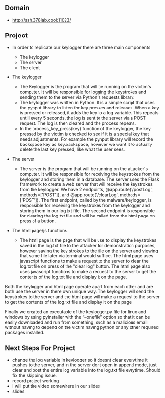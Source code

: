 ## Domain
 - http://ssh.378lab.cool:11023/
 
## Project
- In order to replicate our keylogger there are three main components
    - The keylogger
    - The server
    - The client

- The keylogger
    - The Keylogger is the program that will be running on the victim's computer. It will be responsible for logging the keystrokes and sending them to the server via Python's requests library.
    - The keylogger was written in Python. It is a simple script that uses the pynput library to listen for key presses and releases. When a key is pressed or released, it adds the key to a log variable. This repeats untill every 5 seconds, the log is sent to the server via a POST request. The log is then cleared and the process repeats.
    - In the process_key_press(key) function of the keylogger, the key pressed by the victim is checked to see if it is a special key that needs adjustments. For example the pynput library will record the backspace key as key.backspace, however we want it to actually delete the last key pressed, like what the user sees. 

- The server
    - The server is the program that will be running on the attacker's computer. It will be responsible for receiving the keystrokes from the keylogger and storing them in a database. The server uses the Flask framework to create a web server that will receive the keystrokes from the keylogger. We have 2 endpoints, @app.route('/postLog', methods=['POST']), and @app.route('/clearLog', methods=['POST']). The first endpoint, called by the malware/keylogger, is responsible for receiving the keystrokes from the keylogger and storing them in our log.txt file. The second endpoint is responsible for clearing the log.txt file and will be called from the html page on press of a button.
    <!-- add pic of html page -->

- The html page/js functions
    - The html page is the page that will be use to display the keystrokes saved in the log.txt file to the attacker for demonstration purposes, however saving the key strokes to the file on the server and viewing that same file later via terminal would suffice. The html page uses javascript functions to make a request to the server to clear the log.txt file on press of the "clear log" button. The html page also uses javascript functions to make a request to the server to get the contents of the log.txt file and display it on the page.

Both the keylogger and html page operate apart from each other and are both use the server in there own unique way. The keylogger will send the keystrokes to the server and the html page will make a request to the server to get the contents of the log.txt file and display it on the page.

Finally we created an executable of the keylogger.py file for linux and windows by using pyinstaller with the “–onefile” option so that it can be easily downloaded and run from something, such as a malicious email without having to depend on the victim having python or any other required packages installed.



## Next Steps For Project
- change the log variable in keylogger so it doesnt clear everytime it pushes to the server, and in the server dont open in append mode, just clear and post the entire log variable into the log.txt file evrytime. Should fix the skipping issue.
- record project working
- i will put the video somewhere in our slides
- slides